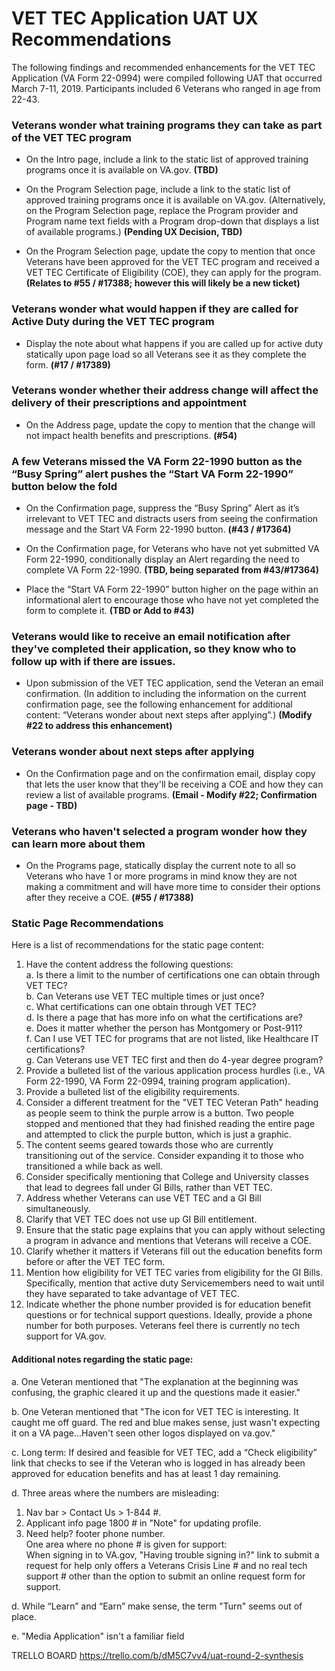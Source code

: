 
# VET TEC Application UAT UX Recommendations

The following findings and recommended enhancements for the VET TEC Application (VA Form 22-0994) were compiled following UAT that occurred March 7-11, 2019.  Participants included 6 Veterans who ranged in age from 22-43.

### Veterans wonder what training programs they can take as part of the VET TEC program ###

* On the Intro page, include a link to the static list of approved training programs once it is available on VA.gov. **(TBD)**

* On the Program Selection page, include a link to the static list of approved training programs once it is available on VA.gov. (Alternatively, on the Program Selection page, replace the Program provider and Program name text fields with a Program drop-down that displays a list of available programs.) **(Pending UX Decision, TBD)**  

* On the Program Selection page, update the copy to mention that once Veterans have been approved for the VET TEC program and received a VET TEC Certificate of Eligibility (COE), they can apply for the program. **(Relates to #55 / #17388; however this will likely be a new ticket)**



### Veterans wonder what would happen if they are called for Active Duty during the VET TEC program ###

* Display the note about what happens if you are called up for active duty statically upon page load so all Veterans see it as they complete the form. **(#17 / #17389)**


### Veterans wonder whether their address change will affect the delivery of their prescriptions and appointment ###

* On the Address page, update the copy to mention that the change will not impact health benefits and prescriptions. **(#54)**


### A few Veterans missed the VA Form 22-1990 button as the “Busy Spring” alert pushes the “Start VA Form 22-1990” button below the fold ###

* On the Confirmation page, suppress the “Busy Spring” Alert as it’s irrelevant to VET TEC and distracts users from seeing the confirmation message and the Start VA Form 22-1990 button. **(#43 / #17364)**

*  On the Confirmation page, for Veterans who have not yet submitted VA Form 22-1990, conditionally display an Alert regarding the need to complete VA Form 22-1990. **(TBD, being separated from #43/#17364)**

* Place the “Start VA Form 22-1990” button higher on the page within an informational alert to encourage those who have not yet completed the form to complete it. **(TBD or Add to #43)**



### Veterans would like to receive an email notification after they've completed their application, so they know who to follow up with if there are issues. ###

* Upon submission of the VET TEC application, send the Veteran an email confirmation. (In addition to including the information on the current confirmation page, see the following enhancement for additional content: “Veterans wonder about next steps after applying”.) **(Modify #22 to address this enhancement)**


### Veterans wonder about next steps after applying ###

* On the Confirmation page and on the confirmation email, display copy that lets the user know that they'll be receiving a COE and how they can review a list of available programs. **(Email - Modify #22; Confirmation page - TBD)**


### Veterans who haven't selected a program wonder how they can learn more about them ###

* On the Programs page, statically display the current note to all so Veterans who have 1 or more programs in mind know they are not making a commitment and will have more time to consider their options after they receive a COE. **(#55 / #17388)**


### Static Page Recommendations ###

Here is a list of recommendations for the static page content:

1.	Have the content address the following questions:   
  a.	Is there a limit to the number of certifications one can obtain through VET TEC?    
  b.	Can Veterans use VET TEC multiple times or just once?  
  c.  What certifications can one obtain through VET TEC?  
  d.	Is there a page that has more info on what the certifications are?   
  e.	Does it matter whether the person has Montgomery or Post-911?   
  f.	Can I use VET TEC for programs that are not listed, like Healthcare IT certifications?  
  g.	Can Veterans use VET TEC first and then do 4-year degree program?  
2.	Provide a bulleted list of the various application process hurdles (i.e., VA Form 22-1990, VA Form 22-0994, training program application). 
3.	Provide a bulleted list of the eligibility requirements.
4.	Consider a different treatment for the "VET TEC Veteran Path" heading as people seem to think the purple arrow is a button. Two people stopped and mentioned that they had finished reading the entire page and attempted to click the purple button, which is just a graphic.
5.	The content seems geared towards those who are currently transitioning out of the service.  Consider expanding it to those who transitioned a while back as well.
6.	Consider specifically mentioning that College and University classes that lead to degrees fall under GI Bills, rather than VET TEC.
7.	Address whether Veterans can use VET TEC and a GI Bill simultaneously.
8.	Clarify that VET TEC does not use up GI Bill entitlement.
9.	Ensure that the static page explains that you can apply without selecting a program in advance and mentions that Veterans will receive a COE.
10.	Clarify whether it matters if Veterans fill out the education benefits form before or after the VET TEC form.
11.	Mention how eligibility for VET TEC varies from eligibility for the GI Bills.  Specifically, mention that active duty Servicemembers need to wait until they have separated to take advantage of VET TEC.
12.	Indicate whether the phone number provided is for education benefit questions or for technical support questions. Ideally, provide a phone number for both purposes. Veterans feel there is currently no tech support for VA.gov. 


#### Additional notes regarding the static page: ####
a.	One Veteran mentioned that "The explanation at the beginning was confusing, the graphic cleared it up and the questions made it easier."

b.	One Veteran mentioned that "The icon for VET TEC is interesting. It caught me off guard. The red and blue makes sense, just wasn't expecting it on a VA page...Haven't seen other logos displayed on va.gov." 

c.	Long term: If desired and feasible for VET TEC, add a “Check eligibility” link that checks to see if the Veteran who is logged in has already been approved for education benefits and has at least 1 day remaining.

d.  Three areas where the numbers are misleading:
  1) Nav bar > Contact Us > 1-844 #. 
  2) Applicant info page 1800 # in "Note" for updating profile. 
  3) Need help? footer phone number.   
  One area where no phone # is given for support:   
  When signing in to VA.gov, "Having trouble signing in?" link to submit a request for help only offers a Veterans Crisis Line # and no real tech support # other than the option to submit an online request form for support.

d.	While “Learn” and “Earn” make sense, the term "Turn" seems out of place.

e.	"Media Application" isn't a familiar field



TRELLO BOARD https://trello.com/b/dM5C7vv4/uat-round-2-synthesis

